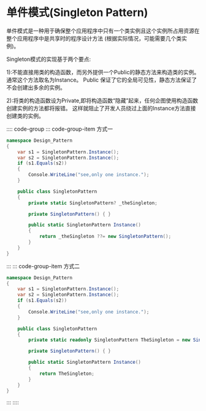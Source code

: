 # 单件模式(Singleton Pattern)

单件模式是一种用于确保整个应用程序中只有一个类实例且这个实例所占用资源在整个应用程序中是共享时的程序设计方法
  (根据实际情况，可能需要几个类实例)。

Singleton模式的实现基于两个要点:

1):不能直接用类的构造函数，而另外提供一个Public的静态方法来构造类的实例。通常这个方法取名为Instance。
Public 保证了它的全局可见性，静态方法保证了不会创建出多余的实例。

2):将类的构造函数设为Private,即将构造函数“隐藏”起来，任何企图使用构造函数创建实例的方法都将报错。
这样就阻止了开发人员绕过上面的Instance方法直接创建类的实例。

:::: code-group
::: code-group-item 方式一

```cs
namespace Design_Pattern
{
    var s1 = SingletonPattern.Instance();
    var s2 = SingletonPattern.Instance();
    if (s1.Equals(s2))
    {
        Console.WriteLine("see,only one instance.");
    }

    public class SingletonPattern
    {
        private static SingletonPattern? _theSingleton;

        private SingletonPattern() { }

        public static SingletonPattern Instance()
        {
            return _theSingleton ??= new SingletonPattern();
        }
    }
}
```

:::
::: code-group-item 方式二

```cs
namespace Design_Pattern
{
    var s1 = SingletonPattern.Instance();
    var s2 = SingletonPattern.Instance();
    if (s1.Equals(s2))
    {
        Console.WriteLine("see,only one instance.");
    }

    public class SingletonPattern
    {
        private static readonly SingletonPattern TheSingleton = new SingletonPattern();

        private SingletonPattern() { }

        public static SingletonPattern Instance()
        {
            return TheSingleton;
        }
    }
}
```

:::
::::
